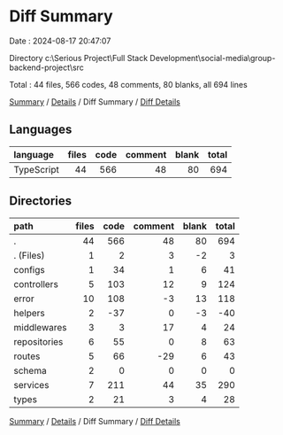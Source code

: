 # Diff Summary

Date : 2024-08-17 20:47:07

Directory c:\\Serious Project\\Full Stack Development\\social-media\\group-backend-project\\src

Total : 44 files,  566 codes, 48 comments, 80 blanks, all 694 lines

[Summary](results.md) / [Details](details.md) / Diff Summary / [Diff Details](diff-details.md)

## Languages
| language | files | code | comment | blank | total |
| :--- | ---: | ---: | ---: | ---: | ---: |
| TypeScript | 44 | 566 | 48 | 80 | 694 |

## Directories
| path | files | code | comment | blank | total |
| :--- | ---: | ---: | ---: | ---: | ---: |
| . | 44 | 566 | 48 | 80 | 694 |
| . (Files) | 1 | 2 | 3 | -2 | 3 |
| configs | 1 | 34 | 1 | 6 | 41 |
| controllers | 5 | 103 | 12 | 9 | 124 |
| error | 10 | 108 | -3 | 13 | 118 |
| helpers | 2 | -37 | 0 | -3 | -40 |
| middlewares | 3 | 3 | 17 | 4 | 24 |
| repositories | 6 | 55 | 0 | 8 | 63 |
| routes | 5 | 66 | -29 | 6 | 43 |
| schema | 2 | 0 | 0 | 0 | 0 |
| services | 7 | 211 | 44 | 35 | 290 |
| types | 2 | 21 | 3 | 4 | 28 |

[Summary](results.md) / [Details](details.md) / Diff Summary / [Diff Details](diff-details.md)